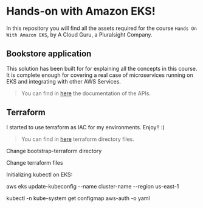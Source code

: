 # Hands-on with Amazon EKS!

In this repository you will find all the assets required for the course `Hands On With Amazon EKS`, by A Cloud Guru, a Pluralsight Company.


## Bookstore application

This solution has been built for for explaining all the concepts in this course. It is complete enough for covering a real case of microservices running on EKS and integrating with other AWS Services.

> You can find in [here](_docs/api.md) the documentation of the APIs.


## Terraform

I started to use terraform as IAC for my environments. Enjoy!! :)

> You can find in [here](terraform) terraform directory files.

Change bootstrap-terraform directory

Change terraform files

Initializing kubectl on EKS:

aws eks update-kubeconfig --name cluster-name --region us-east-1

kubectl -n kube-system get configmap aws-auth -o yaml
